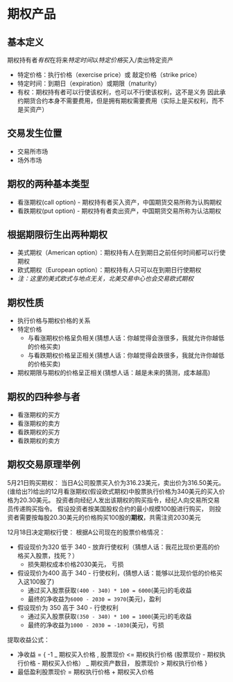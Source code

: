 # 期权产品

## 基本定义

期权持有者*有权*在将来*特定时间*以*特定价格*买入/卖出特定资产

- 特定价格：执行价格（exercise price）或 敲定价格（strike price）
- 特定时间：到期日（expiration）或期限（maturity）
- 有权：期权持有者可以行使该权利，也可以不行使该权利，这不是义务
  因此承约期货合约本身不需要费用，但是拥有期权需要费用（实际上是买权利，而不是买资产）

## 交易发生位置

- 交易所市场
- 场外市场

## 期权的两种基本类型

- 看涨期权(call option) - 期权持有者买入资产，中国期货交易所称为认购期权
- 看跌期权(put option) - 期权持有者卖出资产，中国期货交易所称为认沽期权

## 根据期限衍生出两种期权

- 美式期权（American option）：期权持有人在到期日之前任何时间都可以行使期权
- 欧式期权（European option）：期权持有人只可以在到期日行使期权
- _注：这里的美式欧式与地点无关，北美交易中心也会交易欧式期权_

## 期权性质

- 执行价格与期权价格的关系
- 特定价格
  - 与看涨期权价格呈负相关(猜想人话：你越觉得会涨很多，我就允许你越低的价格买卖)
  - 与看跌期权价格呈正相关(猜想人话：你越觉得会跌很多，我就允许你越低的价格买卖)
- 期权期限与期权的价格呈正相关(猜想人话：越是未来的猜测，成本越高)

## 期权的四种参与者

- 看涨期权的买方
- 看涨期权的卖方
- 看跌期权的买方
- 看跌期权的卖方

## 期权交易原理举例

5月21日购买期权：
当日A公司股票买入价为316.23美元，卖出价为316.50美元。
(谁给出?)给出的12月看涨期权(假设欧式期权)中股票执行价格为340美元的买入价格为20.30美元。
投资者向经纪人发出该期权的购买指令，经纪人向交易所交易员传递购买指令。
假设投资者按美国股权合约的最小规模100股进行购买，
则投资者需要按每股20.30美元的价格购买100股的**期权**，共需注资2030美元

12月18日决定期权行使：
根据A公司现在的股票价格情况：

- 假设现价为320 低于 340 - 放弃行使权利（猜想人话：我花比现价更高的价格买入股票，找死？）
  - 损失期权成本价格2030美元， 亏损
- 假设现价为400 高于 340 - 行使权利，(猜想人话：能够以比现价低的价格买入这100股了)
  - 通过买入股票获取`(400 - 340) * 100 = 6000`(美元)的毛收益
  - 最终的净收益为`6000 - 2030 = 3970`(美元)，盈利
- 假设现价为 350 高于 340 - 行使权利
  - 通过买入股票获取`(350 - 340) * 100 = 1000`(美元)的毛收益
  - 最终的净收益为`1000 - 2030 = -1030`(美元)，亏损

提取收益公式：

- 净收益 = {
  -1 _ 期权买入价格 , 股票现价 <= 期权执行价格
  (股票现价 - 期权执行价格 - 期权买入价格） _ 期权资产数目， 股票现价 > 期权执行价格
  }
- 最低盈利股票现价 = 期权执行价格 + 期权买入价格
